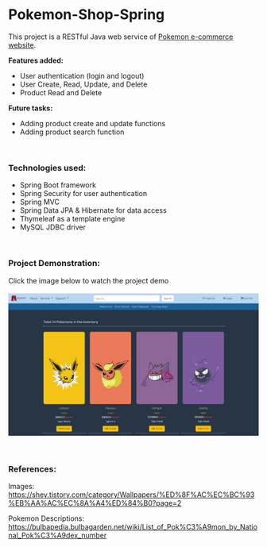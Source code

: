 # Pokemon-Shop-Spring
This project is a RESTful Java web service of [Pokemon e-commerce website](https://github.com/wontaekoh/Pokemon-Shop).

**Features added:**
- User authentication (login and logout)
- User Create, Read, Update, and Delete
- Product Read and Delete

**Future tasks:**
- Adding product create and update functions
- Adding product search function

<br>

### Technologies used:
- Spring Boot framework
- Spring Security for user authentication
- Spring MVC
- Spring Data JPA & Hibernate for data access
- Thymeleaf as a template engine
- MySQL JDBC driver

<br>

### Project Demonstration: 
Click the image below to watch the project demo
<br><br>
[<img src="demo-images/Project-poster.png" width="600"/>](https://youtu.be/MyX94dwdLTw "Click to Watch!")



<br>

### References:
Images: https://shey.tistory.com/category/Wallpapers/%ED%8F%AC%EC%BC%93%EB%AA%AC%EC%8A%A4%ED%84%B0?page=2

Pokemon Descriptions: https://bulbapedia.bulbagarden.net/wiki/List_of_Pok%C3%A9mon_by_National_Pok%C3%A9dex_number
